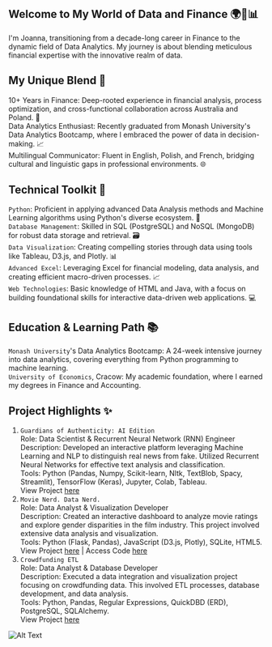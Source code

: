 ## Welcome to My World of Data and Finance 🌍💼📊
I'm Joanna, transitioning from a decade-long career in Finance to the dynamic field of Data Analytics. My journey is about blending meticulous financial expertise with the innovative realm of data.

## My Unique Blend 🌟
10+ Years in Finance: Deep-rooted experience in financial analysis, process optimization, and cross-functional collaboration across Australia and Poland. 🏦 </br>
Data Analytics Enthusiast: Recently graduated from Monash University's Data Analytics Bootcamp, where I embraced the power of data in decision-making. 📈 </br>
Multilingual Communicator: Fluent in English, Polish, and French, bridging cultural and linguistic gaps in professional environments. 🌐 </br>

## Technical Toolkit 🔧
`Python`: Proficient in applying advanced Data Analysis methods and Machine Learning algorithms using Python's diverse ecosystem. 🐍 </br>
`Database Management`: Skilled in SQL (PostgreSQL) and NoSQL (MongoDB) for robust data storage and retrieval. 🗃️ </br>
`Data Visualization`: Creating compelling stories through data using tools like Tableau, D3.js, and Plotly. 📊 </br>
`Advanced Excel`: Leveraging Excel for financial modeling, data analysis, and creating efficient macro-driven processes. 📈 </br>
`Web Technologies`: Basic knowledge of HTML and Java, with a focus on building foundational skills for interactive data-driven web applications. 💻 </br>

## Education & Learning Path 📚
`Monash University`'s Data Analytics Bootcamp: A 24-week intensive journey into data analytics, covering everything from Python programming to machine learning. </br>
`University of Economics`, Cracow: My academic foundation, where I earned my degrees in Finance and Accounting. </br>

## Project Highlights ✨
1. `Guardians of Authenticity: AI Edition` </br>
Role: Data Scientist & Recurrent Neural Network (RNN) Engineer </br> 
Description: Developed an interactive platform leveraging Machine Learning and NLP to distinguish real news from fake. Utilized Recurrent Neural Networks for effective text analysis and classification. </br>
Tools: Python (Pandas, Numpy, Scikit-learn, Nltk, TextBlob, Spacy, Streamlit), TensorFlow (Keras), Jupyter, Colab, Tableau. </br>
View Project [here](https://github.com/jyojay/MONU_Project_4.git) </br>
2. `Movie Nerd. Data Nerd.` </br>
Role: Data Analyst & Visualization Developer  </br>
Description: Created an interactive dashboard to analyze movie ratings and explore gender disparities in the film industry. This project involved extensive data analysis and visualization. </br>
Tools: Python (Flask, Pandas), JavaScript (D3.js, Plotly), SQLite, HTML5. </br>
View Project [here](https://benoitchamot.github.io/MONU_project3/) | Access Code [here](https://github.com/benoitchamot/MONU_project3.git) </br>
3. `Crowdfunding ETL` </br>
Role: Data Analyst & Database Developer </br>
Description: Executed a data integration and visualization project focusing on crowdfunding data. This involved ETL processes, database development, and data analysis. </br>
Tools: Python, Pandas, Regular Expressions, QuickDBD (ERD), PostgreSQL, SQLAlchemy. </br>
View Project [here](https://github.com/jyojay/Crowdfunding_ETL.git) </br>


![Alt Text](https://media.giphy.com/media/SvckSy7fFviqrq8ClF/giphy.gif)
